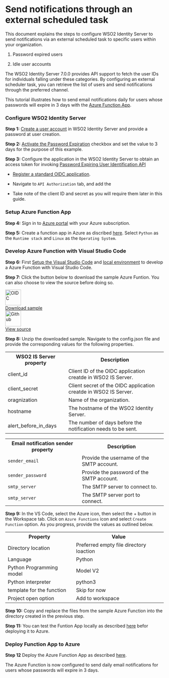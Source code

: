 # Send notifications through an external scheduled task

This document explains the steps to configure WSO2 Identity Server to send notifications via an external scheduled task to specific users within your organization.

1. Password expired users

2. Idle user accounts

The WSO2 Identity Server 7.0.0 provides API support to fetch the user IDs for individuals falling under these categories. By configuring an external scheduler task, you can retrieve the list of users and send notifications through the preferred channel.

This tutorial illustrates how to send email notifications daily for users whose passwords will expire in 3 days with the [Azure Function App](https://learn.microsoft.com/en-us/azure/azure-functions/functions-overview?pivots=programming-language-python).

### Configure WSO2 Identity Server

**Step 1:** [Create a user account]("{{base_path}}/guides/users/manage-users/#onboard-single-user) in WSO2 Identity Server and provide a password at user creation.

**Step 2:** [Activate the Password Expiration]("{{base_path}}/guides/account-configurations/login-security/password-validation/#password-validation") checkbox and set the value to 3 days for the purpose of this example.

**Step 3:** Configure the application in the WSO2 Identity Server to obtain an access token for invoking [Password Expiring User Identification API]("{{base_path}}/apis/password-expiring-users-identification-rest-api/)

- [Register a standard OIDC application]("{{base_path}}/guides/applications/register-oidc-web-app/#register-an-openid-connect-web-app).

- Navigate to `API Authorization` tab, and add the 

- Take note of the client ID and secret as you will require them later in this guide.

### Setup Azure Function App

**Step 4:** Sign in to [Azure portal](https://portal.azure.com/#home) with your Azure subscription.

**Step 5:** Create a function app in Azure as discribed [here](https://learn.microsoft.com/en-us/azure/azure-functions/functions-create-function-app-portal?pivots=programming-language-python#create-a-function-app). Select `Python` as the `Runtime stack` and `Linux` as the `Operating System`.

### Develop Azure Function with Visual Studio Code

**Step 6:** First [Setup the Visual Studio Code](https://learn.microsoft.com/en-us/azure/azure-functions/functions-develop-vs-code?tabs=node-v3%2Cpython-v2%2Cisolated-process&pivots=programming-language-python#prerequisites) and [local environment](https://learn.microsoft.com/en-us/azure/azure-functions/functions-develop-vs-code?tabs=node-v3%2Cpython-v2%2Cisolated-process&pivots=programming-language-python#prerequisites) to develop a Azure Function with Visual Studio Code.

**Step 7:** Click the button below to download the sample Azure Funtion. You can also choose to view the source before doing so.

<div class="centered-container">
  <div class="border-text">
    <img src="{{base_path}}/assets/img/logo/java-logo.svg" alt="OIDC" width=50><br>
    <a href="https://github.com/asgardeo/asgardeo-tomcat-oidc-agent/releases/latest/download/oidc-sample-app.war" target="_blank">Download sample</a>
  </div>

  <div class="border-text">
    <img src="{{base_path}}/assets/img/logo/github-logo.svg" alt="Github" width=50><br>
    <a href="https://github.com/asgardeo/asgardeo-tomcat-oidc-agent/tree/master/io.asgardeo.tomcat.oidc.sample" target="_blank">View source</a>
  </div>
</div>

**Step 8:** Unzip the downloaded sample. Navigate to the config.json file and provide the corresponding values for the following properties.

<table>
    <tr>
        <th>WSO2 IS Server property</th>
        <th>Description</th>
    </tr>
    <tr>
        <td>client_id</td>
        <td>Client ID of the OIDC application creatde in WSO2 IS Server.</td>
    </tr>
    <tr>
        <td>client_secret</td>
        <td>Client secret of the OIDC application creatde in WSO2 IS Server.</td>
    </tr>
    <tr>
        <td>oragnization</td>
        <td>Name of the organization.</td>
    </tr>
    <tr>
        <td>hostname</td>
        <td>The hostname of the WSO2 Identity Server.</td>
    </tr>
    <tr>
        <td>alert_before_in_days</td>
        <td>The number of days before the notification needs to be sent.</td>
    </tr>
</table>

<table>
    <tr>
        <th>Email notification sender property</th>
        <th>Description</th>
    </tr>
    <tr>
        <td><code>sender_email</code></td>
        <td>Provide the username of the SMTP account.</td>
    </tr>
    <tr>
        <td><code>sender_password</code></td>
        <td>Provide the password of the SMTP account.</td>
    </tr>
    <tr>
        <td><code>smtp_server</code></td>
        <td>The SMTP server to connect to.</td>
    </tr>
    <tr>
        <td><code>smtp_server</code></td>
        <td>The SMTP server port to connect.</td>
    </tr>
</table>

**Step 9:** In the VS Code, select the Azure icon, then select the + button in the Workspace tab. Click on `Azure Functions` icon and select `Create Function` option.  As you progress, provide the values as outlined below.

<table>
    <tr>
        <th>Property</th>
        <th>Value</th>
    </tr>
    <tr>
        <td>Directory location</td>
        <td>Preferred empty file directory loaction</td>
    </tr>
    <tr>
        <td>Language</td>
        <td>Python</td>
    </tr>
    <tr>
        <td>Python Programming model</td>
        <td>Model V2</td>
    </tr>
    <tr>
        <td>Python interpreter</td>
        <td>python3</td>
    </tr>
    <tr>
        <td>template for the function</td>
        <td>Skip for now</td>
    </tr>
    <tr>
        <td>Project open option</td>
        <td>Add to workspace</td>
    </tr>
</table>

**Step 10:** Copy and replace the files from the sample Azure Function into the directory created in the previous step.

**Step 11:** You can test the Funtion App locally as described [here](https://learn.microsoft.com/en-us/azure/azure-functions/functions-add-output-binding-storage-queue-vs-code?pivots=programming-language-python&tabs=isolated-process#run-the-function-locally) befor deploying it to Azure.

### Deploy Function App to Azure

**Step 12** Deploy the Azure Function App as described [here](https://learn.microsoft.com/en-us/azure/azure-functions/functions-develop-vs-code?tabs=node-v3%2Cpython-v2%2Cisolated-process&pivots=programming-language-python#republish-project-files).

The Azure Function is now configured to send daily email notifications for users whose passwords will expire in 3 days.